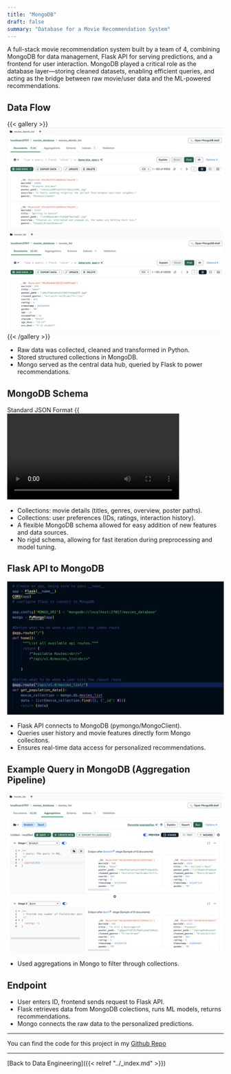 ```yaml
---
title: "MongoDB"
draft: false
summary: "Database for a Movie Recommendation System"
---
```



A full-stack movie recommendation system built by a team of 4, combining MongoDB for data management, Flask API for serving predictions, and a frontend for user interaction. MongoDB played a critical role as the database layer—storing cleaned datasets, enabling efficient queries, and acting as the bridge between raw movie/user data and the ML-powered recommendations.

## Data Flow
{{< gallery >}} 
<img src="static/images/movie-details-list.png" alt="Movie Details"> 
<img src="static/images/movie-list.png" alt="Movie List">
{{< /gallery >}}
- Raw data was collected, cleaned and transformed in Python.
- Stored structured collections in MongoDB.
- Mongo served as the central data hub, queried by Flask to power recommendations.

## MongoDB Schema
Standard JSON Format
{{<video src="static/videos/standard-json.mp4" autoplay="true" width="400" loop="true" >}}
MongoDB Format
{{<video src="static/videos/mongo-json.mp4" autoplay="true" width="400" loop="true" >}}
- Collections: movie details (titles, genres, overview, poster paths).
- Collections: user preferences (IDs, ratings, interaction history).
- A flexible MongoDB schema allowed for easy addition of new features and data sources.
- No rigid schema, allowing for fast iteration during preprocessing and model tuning.

## Flask API to MongoDB
![Mongo Connect](static/images/mongo-connect.png)
- Flask API connects to MongoDB (pymongo/MongoClient).
- Queries user history and movie features directly form Mongo collecitons.
- Ensures real-time data access for personalized recommendations.

## Example Query in MongoDB (Aggregation Pipeline)
![Mongo Aggregation](static/images/aggregations.png)
- Used aggregations in Mongo to filter through collections.

## Endpoint
- User enters ID, frontend sends request to Flask API.
- Flask retrieves data from MongoDB colections, runs ML models, returns recommendations.
- Mongo connects the raw data to the personalized predictions.


---
You can find the code for this project in my
[Github Repo](https://github.com/Chan-McLaren/Movie_Recommendation_Model)

---
[Back to Data Engineering]({{< relref "../_index.md" >}})
